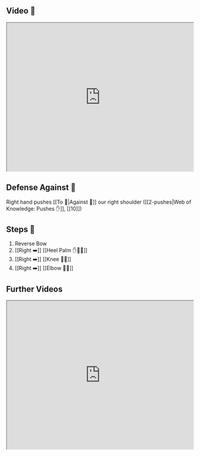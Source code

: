 ## Video 🎥

<iframe src="https://www.youtube.com/embed/lV8R81vuRuM" width="100%" height="400"></iframe>

## Defense Against 🤺

Right hand pushes [[To 🎯|Against 🎯]] our right shoulder ([[2-pushes|Web of Knowledge: Pushes ✋]], [[10]])
## Steps 👣

1. Reverse Bow
2. [[Right ➡️]] [[Heel Palm ✋🌴💥]]
3. [[Right ➡️]] [[Knee 🦵💥]]
4. [[Right ➡️]] [[Elbow 💪💥]]

## Further Videos

<iframe src="https://www.youtube.com/embed/IXZ6kr4VHQw?start=206&end=224" width="100%" height="400"></iframe>
